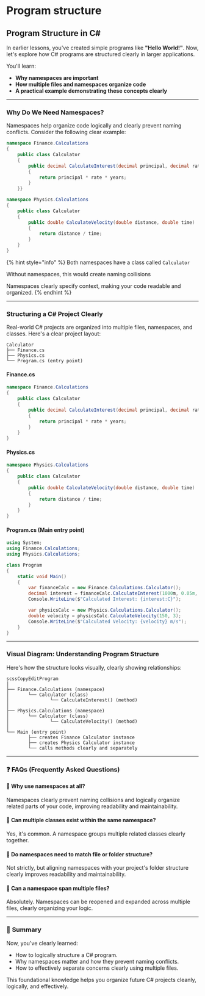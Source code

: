 # Program structure

## Program Structure in C\#

In earlier lessons, you've created simple programs like **"Hello World!"**. Now, let's explore how C# programs are structured clearly in larger applications.

You'll learn:

* **Why namespaces are important**
* **How multiple files and namespaces organize code**
* **A practical example demonstrating these concepts clearly**

***

### Why Do We Need Namespaces?

Namespaces help organize code logically and clearly prevent naming conflicts. Consider the following clear example:

```csharp
namespace Finance.Calculations
{
    public class Calculator
    {
        public decimal CalculateInterest(decimal principal, decimal rate, int years)
        {
            return principal * rate * years;
        }
    }}
```

```csharp
namespace Physics.Calculations
{
    public class Calculator
    {
        public double CalculateVelocity(double distance, double time)
        {
            return distance / time;
        }
    }
}
```

{% hint style="info" %}
Both namespaces have a class called `Calculator`

Without namespaces, this would create naming collisions

Namespaces clearly specify context, making your code readable and organized.
{% endhint %}

***

### Structuring a C# Project Clearly

Real-world C# projects are organized into multiple files, namespaces, and classes. Here's a clear project layout:

```
Calculator
├── Finance.cs
├── Physics.cs
└── Program.cs (entry point)
```

#### **Finance.cs**

```csharp
namespace Finance.Calculations
{
    public class Calculator
    {
        public decimal CalculateInterest(decimal principal, decimal rate, int years)
        {
            return principal * rate * years;
        }
    }
}
```

#### **Physics.cs**

```csharp
namespace Physics.Calculations
{
    public class Calculator
    {
        public double CalculateVelocity(double distance, double time)
        {
            return distance / time;
        }
    }
}
```

#### **Program.cs (Main entry point)**

```csharp
using System;
using Finance.Calculations;
using Physics.Calculations;

class Program
{
    static void Main()
    {
        var financeCalc = new Finance.Calculations.Calculator();
        decimal interest = financeCalc.CalculateInterest(1000m, 0.05m, 3);
        Console.WriteLine($"Calculated Interest: {interest:C}");

        var physicsCalc = new Physics.Calculations.Calculator();
        double velocity = physicsCalc.CalculateVelocity(150, 3);
        Console.WriteLine($"Calculated Velocity: {velocity} m/s");
    }
}
```

***

### Visual Diagram: Understanding Program Structure

Here's how the structure looks visually, clearly showing relationships:

```
scssCopyEditProgram
│
├── Finance.Calculations (namespace)
│       └── Calculator (class)
│               └── CalculateInterest() (method)
│
├── Physics.Calculations (namespace)
│       └── Calculator (class)
│               └── CalculateVelocity() (method)
│
└── Main (entry point)
        ├── creates Finance Calculator instance
        ├── creates Physics Calculator instance
        └── calls methods clearly and separately
```

***

### ❓ FAQs (Frequently Asked Questions)

#### 🔹 **Why use namespaces at all?**

Namespaces clearly prevent naming collisions and logically organize related parts of your code, improving readability and maintainability.

#### 🔹 **Can multiple classes exist within the same namespace?**

Yes, it's common. A namespace groups multiple related classes clearly together.

#### 🔹 **Do namespaces need to match file or folder structure?**

Not strictly, but aligning namespaces with your project's folder structure clearly improves readability and maintainability.

#### 🔹 **Can a namespace span multiple files?**

Absolutely. Namespaces can be reopened and expanded across multiple files, clearly organizing your logic.

***

### 🚩 **Summary**

Now, you've clearly learned:

* How to logically structure a C# program.
* Why namespaces matter and how they prevent naming conflicts.
* How to effectively separate concerns clearly using multiple files.

This foundational knowledge helps you organize future C# projects cleanly, logically, and effectively.
